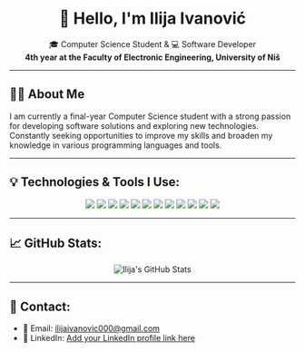 <h1 align="center">👋 Hello, I'm Ilija Ivanović</h1>

<p align="center">
  🎓 Computer Science Student & 💻 Software Developer <br>
  <strong>4th year at the Faculty of Electronic Engineering, University of Niš</strong>
</p>

---

## 🧑‍💻 About Me

I am currently a final-year Computer Science student with a strong passion for developing software solutions and exploring new technologies.  
Constantly seeking opportunities to improve my skills and broaden my knowledge in various programming languages and tools.

---

## 💡 Technologies & Tools I Use:

<p align="center">
  <img src="https://img.shields.io/badge/C++-00599C?style=for-the-badge&logo=cplusplus&logoColor=white"/>
  <img src="https://img.shields.io/badge/C%23-239120?style=for-the-badge&logo=csharp&logoColor=white"/>
  <img src="https://img.shields.io/badge/.NET-512BD4?style=for-the-badge&logo=dotnet&logoColor=white"/>
  <img src="https://img.shields.io/badge/MySQL-4479A1?style=for-the-badge&logo=mysql&logoColor=white"/>
  <img src="https://img.shields.io/badge/Oracle-F80000?style=for-the-badge&logo=oracle&logoColor=white"/>
  <img src="https://img.shields.io/badge/Git-F05032?style=for-the-badge&logo=git&logoColor=white"/>
  <img src="https://img.shields.io/badge/Python-3776AB?style=for-the-badge&logo=python&logoColor=white"/>
  <img src="https://img.shields.io/badge/JavaScript-F7DF1E?style=for-the-badge&logo=javascript&logoColor=black"/>
  <img src="https://img.shields.io/badge/TypeScript-007ACC?style=for-the-badge&logo=typescript&logoColor=white"/>
  <img src="https://img.shields.io/badge/HTML5-E34F26?style=for-the-badge&logo=html5&logoColor=white"/>
  <img src="https://img.shields.io/badge/CSS3-1572B6?style=for-the-badge&logo=css3&logoColor=white"/>
  <img src="https://img.shields.io/badge/Java-007396?style=for-the-badge&logo=java&logoColor=white"/>
</p>

---

## 📈 GitHub Stats:

<p align="center">
  <img src="https://github-readme-stats.vercel.app/api?username=ilijaivanovic&show_icons=true&theme=radical" alt="Ilija's GitHub Stats"/>
</p>

---

## 🔗 Contact:

- 📧 Email: [ilijaivanovic000@gmail.com](mailto:ilijaivanovic000@gmail.com)
- 💼 LinkedIn: [Add your LinkedIn profile link here](#)
